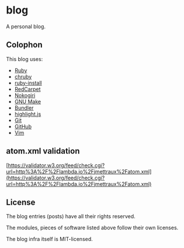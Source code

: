 
# blog

A personal blog.


## Colophon

This blog uses:
* [Ruby](https://www.ruby-lang.org/)
* [chruby](https://github.com/postmodern/chruby)
* [ruby-install](https://github.com/postmodern/ruby-install)
* [RedCarpet](https://github.com/vmg/redcarpet)
* [Nokogiri](http://nokogiri.org)
* [GNU Make](https://www.gnu.org/software/make/)
* [Bundler](http://bundler.io/)
* [highlight.js](https://highlightjs.org/)
* [Git](https://git-scm.com/)
* [GitHub](https://github.com)
* [Vim](http://www.vim.org/)


## atom.xml validation

[https://validator.w3.org/feed/check.cgi?url=http%3A%2F%2Flambda.io%2Fjmettraux%2Fatom.xml](https://validator.w3.org/feed/check.cgi?url=http%3A%2F%2Flambda.io%2Fjmettraux%2Fatom.xml)


## License

The blog entries (posts) have all their rights reserved.

The modules, pieces of software listed above follow their own licenses.

The blog infra itself is MIT-licensed.

